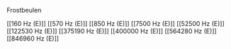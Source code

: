 Frostbeulen

[[160 Hz (E)]]
[[570 Hz (E)]]
[[850 Hz (E)]]
[[7500 Hz (E)]]
[[52500 Hz (E)]]
[[122530 Hz (E)]]
[[375190 Hz (E)]]
[[400000 Hz (E)]]
[[564280 Hz (E)]]
[[846960 Hz (E)]]